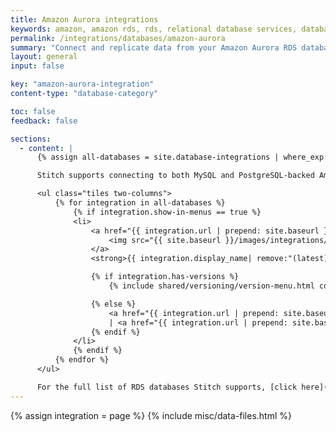 ```yaml
---
title: Amazon Aurora integrations
keywords: amazon, amazon rds, rds, relational database services, database integration, etl rds, rds etl, aurora, amazon aurora, aurora rds
permalink: /integrations/databases/amazon-aurora
summary: "Connect and replicate data from your Amazon Aurora RDS databases using Stitch's database integrations."
layout: general
input: false

key: "amazon-aurora-integration"
content-type: "database-category"

toc: false
feedback: false

sections:
  - content: |
      {% assign all-databases = site.database-integrations | where_exp:"integration","integration.name contains 'aurora'" %}

      Stitch supports connecting to both MySQL and PostgreSQL-backed Amazon Aurora databases as data sources:

      <ul class="tiles two-columns">
          {% for integration in all-databases %}
              {% if integration.show-in-menus == true %}
              <li>
                  <a href="{{ integration.url | prepend: site.baseurl }}">
                      <img src="{{ site.baseurl }}/images/integrations/icons/{{ integration.name }}.svg" alt="{{ integration.display_name }}">
                  </a>
                  <strong>{{ integration.display_name| remove:"(latest)" | prepend: "Amazon "}}</strong><br>

                  {% if integration.has-versions %}
                      {% include shared/versioning/version-menu.html connection-type="integration" menu-type="category-page" item-name="integration" %}

                  {% else %}
                      <a href="{{ integration.url | prepend: site.baseurl | append: "#setup" }}">Setup</a> 
                      | <a href="{{ integration.url | prepend: site.baseurl | append: "#replication" }}">Replication</a>
                  {% endif %}
              </li>
              {% endif %}
          {% endfor %}
      </ul>

      For the full list of RDS databases Stitch supports, [click here]({{ site.baseurl }}/integrations/databases/amazon-rds).
---
```

{% assign integration = page %}
{% include misc/data-files.html %}